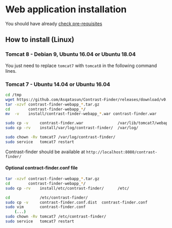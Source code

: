 # Web application installation

You should have already [check pre-requisites](webapp_Pre-requisites.md)


## How to install (Linux)

### Tomcat 8 - Debian 9, Ubuntu 16.04 or Ubuntu 18.04

You just need to replace `tomcat7` with `tomcat8` in the following command lines.


### Tomcat 7 - Ubuntu 14.04 or Ubuntu 16.04

```bash
cd /tmp
wget https://github.com/Asqatasun/Contrast-Finder/releases/download/v0.9.5-SNAPSHOT/contrast-finder-webapp_0.9.5-SNAPSHOT.tar.gz
tar -xzvf contrast-finder-webapp_*.tar.gz
cd        contrast-finder-webapp_*/
mv  -v    install/contrast-finder-webapp_*.war contrast-finder.war

sudo cp -v     contrast-finder.war               /var/lib/tomcat7/webapps/
sudo cp -rv    install/var/log/contrast-finder/  /var/log/

sudo chown -Rv tomcat7 /var/log/contrast-finder/
sudo service   tomcat7 restart
```

Contrast-finder should be available at `http://localhost:8080/contrast-finder/`


#### Optional contract-finder.conf file

```bash
tar -xzvf contrast-finder-webapp_*.tar.gz
cd        contrast-finder-webapp_*/
sudo cp -rv    install/etc/contrast-finder/      /etc/

cd             /etc/contrast-finder/
sudo cp -v     contrast-finder.conf.dist  contrast-finder.conf
sudo vim       contrast-finder.conf
    (...)
sudo chown -Rv tomcat7 /etc/contrast-finder/
sudo service   tomcat7 restart
```



